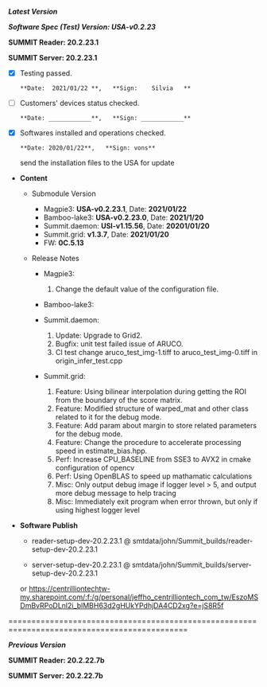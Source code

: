 



***Latest Version***

***Software Spec (Test) Version: USA-v0.2.23***

**SUMMIT Reader: 20.2.23.1**

**SUMMIT Server: 20.2.23.1**

* [x] Testing passed.

      **Date:  2021/01/22 **,   **Sign:    Silvia   **

* [ ] Customers' devices status checked.

      **Date: ____________**,   **Sign: ____________**

* [x] Softwares installed and operations checked.

      **Date: 2020/01/22**,   **Sign: vons**
    send the installation files to the USA for update

*  **Content**  
    *  Submodule Version  
        *  Magpie3: **USA-v0.2.23.1**,          Date: **2021/01/22**  
        *  Bamboo-lake3: **USA-v0.2.23.0**,          Date: **2021/1/20**  
        *  Summit.daemon: **USI-v1.15.56**,          Date: **20201/01/20**  
        *  Summit.grid: **v1.3.7**,          Date: **2021/01/20**  
        *  FW: **0C.5.13**

    *  Release Notes  
        *  Magpie3:  
            1. Change the default value of the configuration file.
  
        *  Bamboo-lake3:
  
        *  Summit.daemon:  
            1. Update: Upgrade to Grid2.  
            2. Bugfix: unit test failed issue of ARUCO.  
            3. CI test change aruco_test_img-1.tiff to aruco_test_img-0.tiff in origin_infer_test.cpp
  
        *  Summit.grid:  
            1. Feature: Using bilinear interpolation during getting the ROI from the boundary of the score matrix.  
            2. Feature: Modified structure of warped_mat and other class related to it for the debug mode.  
            3. Feature: Add param about margin to store related parameters for the debug mode.  
            4. Feature: Change the procedure to accelerate processing speed in estimate_bias.hpp.  
            5. Perf: Increase CPU_BASELINE from SSE3 to AVX2 in cmake configuration of opencv  
            6. Perf: Using OpenBLAS to speed up mathamatic calculations  
            7. Misc: Only output debug image if logger level > 5, and output more debug message to help tracing  
            8. Misc: Immediately exit program when error thrown, but only if using highest logger level
  
* **Software Publish** 

    * reader-setup-dev-20.2.23.1 @ smtdata/john/Summit_builds/reader-setup-dev-20.2.23.1

    * server-setup-dev-20.2.23.1 @ smtdata/john/Summit_builds/server-setup-dev-20.2.23.1

    or https://centrilliontechtw-my.sharepoint.com/:f:/g/personal/jeffho_centrilliontech_com_tw/EszoMSDmBvRPoDLnl2i_blMBH63d2gHUkYPdhjDA4CD2xg?e=jS8R5f

=============================================================================================

***Previous Version***

**SUMMIT Reader: 20.2.22.7b**

**SUMMIT Server: 20.2.22.7b**
